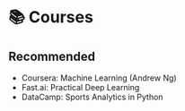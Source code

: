 # 📚 Courses

## Recommended
- Coursera: Machine Learning (Andrew Ng)
- Fast.ai: Practical Deep Learning
- DataCamp: Sports Analytics in Python
